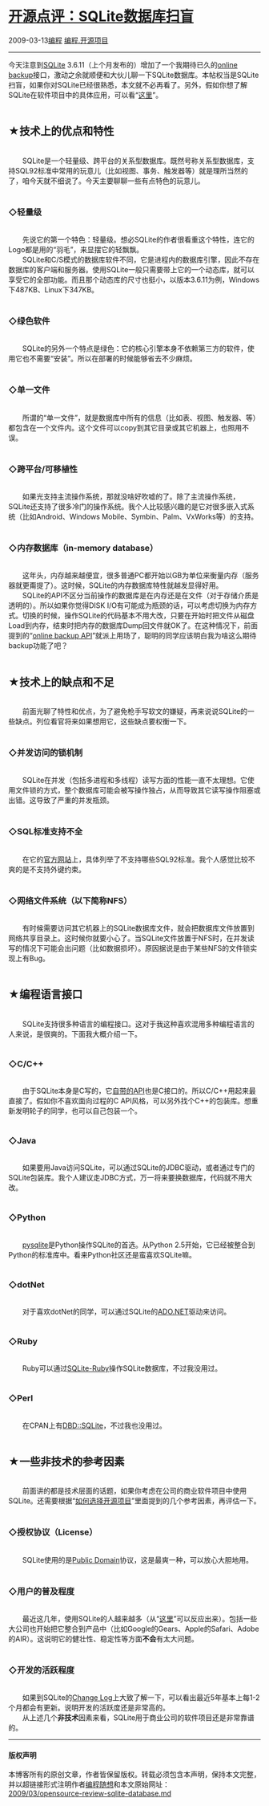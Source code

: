 <!DOCTYPE html>
<html xmlns="http://www.w3.org/1999/xhtml" xml:lang="zh-CN">
<head>
<meta http-equiv="Content-Type" content="text/html; charset=utf-8" />
<meta name="generator" content="Python script by program.think@gmail.com" />
<meta name="provider" content="program-think.blogspot.com" />
<link type="text/css" rel="stylesheet" href="../../css/program-think.css" />
<title>开源点评：SQLite数据库扫盲 - 编程随想的博客</title>
</head>
<body>
<div id="main" style="width:100%;">
<h1><a href="../../index.md" title="回到首页">开源点评：SQLite数据库扫盲</a></h1>
<div class="post-info"><span class="date-header">2009-03-13</span><a href="../../tags/E7BC96E7A88B.md" class="tag">编程</a> <a href="../../tags/E7BC96E7A88B.E5BC80E6BA90E9A1B9E79BAE.md" class="tag">编程.开源项目</a> </div>
<hr>
<div class="post">
今天注意到<a href="http://www.sqlite.org/" target="_blank" rel="nofollow">SQLite</a> 3.6.11（上个月发布的）增加了一个我期待已久的<a href="http://www.sqlite.org/backup.html" target="_blank" rel="nofollow">online backup</a>接口，激动之余就顺便和大伙儿聊一下SQLite数据库。本帖权当是SQLite扫盲，如果你对SQLite已经很熟悉，本文就不必再看了。另外，假如你想了解SQLite在软件项目中的具体应用，可以看“<a href="../../2009/04/how-to-use-sqlite.md" target="_blank">这里</a>”。<!--program-think--><br /><br /><h2>★技术上的优点和特性</h2><br />　　SQLite是一个轻量级、跨平台的关系型数据库。既然号称关系型数据库，支持SQL92标准中常用的玩意儿（比如视图、事务、触发器等）就是理所当然的了，咱今天就不细说了。今天主要聊聊一些有点特色的玩意儿。<br /><br /><h3>◇轻量级</h3><br />　　先说它的第一个特色：轻量级。想必SQLite的作者很看重这个特性，连它的Logo都是用的“羽毛”，来显摆它的轻飘飘。<br />　　SQLite和C/S模式的数据库软件不同，它是进程内的数据库引擎，因此不存在数据库的客户端和服务器。使用SQLite一般只需要带上它的一个动态库，就可以享受它的全部功能。而且那个动态库的尺寸也挺小，以版本3.6.11为例，Windows下487KB、Linux下347KB。<br /><br /><h3>◇绿色软件</h3><br />　　SQLite的另外一个特点是绿色：它的核心引擎本身不依赖第三方的软件，使用它也不需要“安装”。所以在部署的时候能够省去不少麻烦。<br /><br /><h3>◇单一文件</h3><br />　　所谓的“单一文件”，就是数据库中所有的信息（比如表、视图、触发器、等）都包含在一个文件内。这个文件可以copy到其它目录或其它机器上，也照用不误。<br /><br /><h3>◇跨平台/可移植性</h3><br />　　如果光支持主流操作系统，那就没啥好吹嘘的了。除了主流操作系统，SQLite还支持了很多冷门的操作系统。我个人比较感兴趣的是它对很多嵌入式系统（比如Android、Windows Mobile、Symbin、Palm、VxWorks等）的支持。<br /><br /><h3>◇内存数据库（in-memory database）</h3><br />　　这年头，内存越来越便宜，很多普通PC都开始以GB为单位来衡量内存（服务器就更甭提了）。这时候，SQLite的内存数据库特性就越发显得好用。<br />　　SQLite的API不区分当前操作的数据库是在内存还是在文件（对于存储介质是透明的）。所以如果你觉得DISK I/O有可能成为瓶颈的话，可以考虑切换为内存方式。切换的时候，操作SQLite的代码基本不用大改，只要在开始时把文件从磁盘Load到内存，结束时把内存的数据库Dump回文件就OK了。在这种情况下，前面提到的“<a href="http://www.sqlite.org/backup.html" target="_blank" rel="nofollow">online backup API</a>”就派上用场了，聪明的同学应该明白我为啥这么期待backup功能了吧？<br /><br /><h2>★技术上的缺点和不足</h2><br />　　前面光聊了特性和优点，为了避免枪手写软文的嫌疑，再来说说SQLite的一些缺点。列位看官将来如果想用它，这些缺点要权衡一下。<br /><br /><h3>◇并发访问的锁机制</h3><br />　　SQLite在并发（包括多进程和多线程）读写方面的性能一直不太理想。它使用文件锁的方式，整个数据库可能会被写操作独占，从而导致其它读写操作阻塞或出错。这导致了严重的并发瓶颈。<br /><br /><h3>◇SQL标准支持不全</h3><br />　　在它的<a href="http://www.sqlite.org/omitted.html" target="_blank" rel="nofollow">官方网站</a>上，具体列举了不支持哪些SQL92标准。我个人感觉比较不爽的是不支持外键约束。<br /><br /><h3>◇网络文件系统（以下简称NFS）</h3><br />　　有时候需要访问其它机器上的SQLite数据库文件，就会把数据库文件放置到网络共享目录上。这时候你就要小心了。当SQLite文件放置于NFS时，在并发读写的情况下可能会出问题（比如数据损坏）。原因据说是由于某些NFS的文件锁实现上有Bug。<br /><br /><h2>★编程语言接口</h2><br />　　SQLite支持很多种语言的编程接口。这对于我这种喜欢混用多种编程语言的人来说，是很爽的。下面我大概介绍一下。<br /><br /><h3>◇C/C++</h3><br />　　由于SQLite本身是C写的，它<a href="http://www.sqlite.org/cintro.html" target="_blank" rel="nofollow">自带的API</a>也是C接口的。所以C/C++用起来最直接了。假如你不喜欢面向过程的C API风格，可以另外找个C++的包装库。想重新发明轮子的同学，也可以自己包装一个。<br /><br /><h3>◇Java</h3><br />　　如果要用Java访问SQLite，可以通过SQLite的JDBC驱动，或者通过专门的SQLite包装库。我个人建议走JDBC方式，万一将来要换数据库，代码就不用大改。<br /><br /><h3>◇Python</h3><br />　　<a href="http://www.pysqlite.org/" target="_blank" rel="nofollow">pysqlite</a>是Python操作SQLite的首选。从Python 2.5开始，它已经被整合到Python的标准库中。看来Python社区还是蛮喜欢SQLite嘛。<br /><br /><h3>◇dotNet</h3><br />　　对于喜欢dotNet的同学，可以通过SQLite的<a href="http://sqlite.phxsoftware.com/" target="_blank" rel="nofollow">ADO.NET</a>驱动来访问。<br /><br /><h3>◇Ruby</h3><br />　　Ruby可以通过<a href="http://rubyforge.org/projects/sqlite-ruby/" target="_blank" rel="nofollow">SQLite-Ruby</a>操作SQLite数据库，不过我没用过。<br /><br /><h3>◇Perl</h3><br />　　在CPAN上有<a href="http://search.cpan.org/search%3fmodule=DBD::SQLite" target="_blank" rel="nofollow">DBD::SQLite</a>，不过我也没用过。<br /><br /><h2>★一些非技术的参考因素</h2><br />　　前面讲的都是技术层面的话题，如果你考虑在公司的商业软件项目中使用SQLite。还需要根据“<a href="../../2009/02/how-to-choose-opensource-project.md" target="_blank">如何选择开源项目</a>”里面提到的几个参考因素，再评估一下。<br /><br /><h3>◇授权协议（License）</h3><br />　　SQLite使用的是<a href="http://en.wikipedia.org/wiki/Public_domain" target="_blank" rel="nofollow">Public Domain</a>协议，这是最爽一种，可以放心大胆地用。<br /><br /><h3>◇用户的普及程度</h3><br />　　最近这几年，使用SQLite的人越来越多（从“<a href="http://www.google.com/trends?q=sqlite" target="_blank" rel="nofollow">这里</a>”可以反应出来）。包括一些大公司也开始把它整合到产品中（比如Google的Gears、Apple的Safari、Adobe的AIR）。这说明它的健壮性、稳定性等方面<b>不会</b>有太大问题。<br /><br /><h3>◇开发的活跃程度</h3><br />　　如果到SQLite的<a href="http://www.sqlite.org/changes.html" target="_blank" rel="nofollow">Change Log</a>上大致了解一下，可以看出最近5年基本上每1-2个月都会有更新。说明开发的活跃度还是非常高的。<br />　　从上述几个<b>非技术</b>因素来看，SQLite用于商业公司的软件项目还是非常靠谱的。<div class="blogger-post-footer">
</div>
<hr>
<div class="copyright">
<h4>版权声明</h4>
本博客所有的原创文章，作者皆保留版权。转载必须包含本声明，保持本文完整，并以超链接形式注明作者<a href="mailto:program.think@gmail.com">编程随想</a>和本文原始网址：<br>
<a href="2009/03/opensource-review-sqlite-database.md">2009/03/opensource-review-sqlite-database.md</a>
</div>
</div>
</body>
</html>
